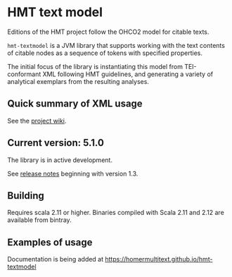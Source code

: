 # HMT text model

Editions of the HMT project follow the OHCO2 model for citable texts.

`hmt-textmodel` is a JVM library that supports working with the text contents of citable nodes as a sequence of tokens with specified properties.

The initial focus of the library is instantiating this model from TEI-conformant XML following HMT guidelines, and generating a variety of analytical exemplars from the resulting analyses.


## Quick summary of XML usage


See the [project wiki](https://github.com/homermultitext/hmt-textmodel/wiki).

## Current version: 5.1.0

The library is in active development.

See [release notes](releases.md) beginning with version 1.3.


## Building

Requires scala 2.11 or higher.  Binaries compiled with Scala 2.11 and 2.12 are available from bintray.

## Examples of usage

Documentation is being added at <https://homermultitext.github.io/hmt-textmodel>
